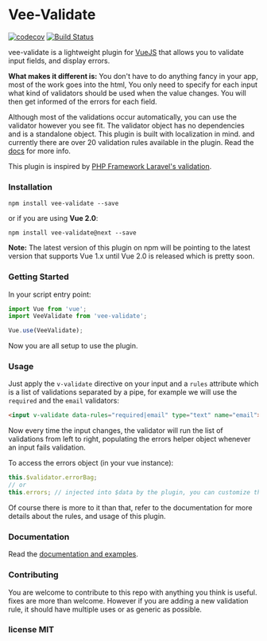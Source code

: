 # Vee-Validate
[![codecov](https://codecov.io/gh/logaretm/vee-validate/branch/master/graph/badge.svg?token=XFzlvHKFP5)](https://codecov.io/gh/logaretm/vee-validate)
[![Build Status](https://travis-ci.org/logaretm/vee-validate.svg?branch=master)](https://travis-ci.org/logaretm/vee-validate)

vee-validate is a lightweight plugin for [VueJS](https://vuejs.org/) that allows you to validate input fields, and display errors.

**What makes it different is:** You don't have to do anything fancy in your app, most of the work goes into the html, You only need to specify for each input what kind of validators should be used when the value changes. You will then get informed of the errors for each field.

Although most of the validations occur automatically, you can use the validator however you see fit. The validator object has no dependencies and is a standalone object. This plugin is built with localization in mind. and currently there are over 20 validation rules available in the plugin. Read the [docs](https://logaretm.github.io/vee-validate/) for more info.

This plugin is inspired by [PHP Framework Laravel's validation](https://laravel.com/).

### Installation

```
npm install vee-validate --save
```

or if you are using **Vue 2.0**:
```
npm install vee-validate@next --save
```

**Note:** The latest version of this plugin on npm will be pointing to the latest version that supports Vue 1.x until Vue 2.0 is released which is pretty soon.

### Getting Started

In your script entry point:
```javascript
import Vue from 'vue';
import VeeValidate from 'vee-validate';

Vue.use(VeeValidate);
```

Now you are all setup to use the plugin.

### Usage

Just apply the `v-validate` directive on your input and a `rules` attribute which is a list of validations separated by a pipe, for example we will use the `required` and the `email` validators:

```html
<input v-validate data-rules="required|email" type="text" name="email">
```

Now every time the input changes, the validator will run the list of validations from left to right, populating the errors helper object whenever an input fails validation.

To access the errors object (in your vue instance):

```javascript
this.$validator.errorBag;
// or
this.errors; // injected into $data by the plugin, you can customize the property name.
```

Of course there is more to it than that, refer to the documentation for more details about the rules, and usage of this plugin.

### Documentation

Read the [documentation and examples](https://logaretm.github.io/vee-validate/).

### Contributing

You are welcome to contribute to this repo with anything you think is useful. fixes are more than welcome.
However if you are adding a new validation rule, it should have multiple uses or as generic as possible.

### license MIT
